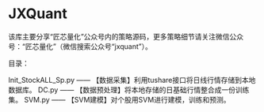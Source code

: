 # JXQuant
该库主要分享“匠芯量化”公众号内的策略源码，更多策略细节请关注微信公众号：“匠芯量化”（微信搜索公众号“jxquant”）。

目录：

Init_StockALL_Sp.py  —— 【数据采集】利用tushare接口将日线行情存储到本地数据库。
DC.py   ——  【数据预处理】将本地存储的日基础行情整合成一份训练集。
SVM.py   ——  【SVM建模】对个股用SVM进行建模，训练和预测。
